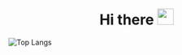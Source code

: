<h1 align="center">Hi there <img src="https://github.com/blackcater/blackcater/raw/main/images/Hi.gif" height="32"/></h1>

<!---Для компактной версии-->
![Top Langs](https://github-readme-stats.vercel.app/api/top-langs/?username=Zloy01&theme=tokyonight&layout=compact)

